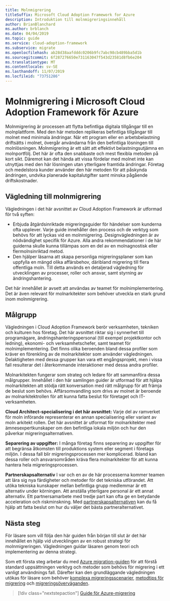 ```yaml
---
title: Molnmigrering
titleSuffix: Microsoft Cloud Adoption Framework for Azure
description: Introduktion till molnmigreringsinnehåll
author: BrianBlanchard
ms.author: brblanch
ms.date: 04/04/2019
ms.topic: guide
ms.service: cloud-adoption-framework
ms.subservice: migrate
ms.openlocfilehash: ab28d38aafdddc0206b9fc7abc98cb489bba5d1b
ms.sourcegitcommit: 6f287276650e731163047f543d23581d8fb6e204
ms.translationtype: MT
ms.contentlocale: sv-SE
ms.lasthandoff: 11/07/2019
ms.locfileid: "73751286"
---
```

# <a name="cloud-migration-in-the-microsoft-cloud-adoption-framework-for-azure"></a>Molnmigrering i Microsoft Cloud Adoption Framework för Azure

Molnmigrering är processen att flytta befintliga digitala tillgångar till en molnplattform. Med den här metoden replikeras befintliga tillgångar till molnet med minimala ändringar. När ett program eller en arbetsbelastning driftsätts i molnet, övergår användarna från den befintliga lösningen till molnlösningen. Molnmigrering är ett sätt att effektivt belastningsutjämna en molnportfölj. Det här är ofta den snabbaste och mest flexibla metoden på kort sikt. Däremot kan det hända att vissa fördelar med molnet inte kan utnyttjas med den här lösningen utan ytterligare framtida ändringar. Företag och medelstora kunder använder den här metoden för att påskynda ändringen, undvika planerade kapitalutgifter samt minska pågående driftskostnader.

## <a name="cloud-migration-guidance"></a>Vägledning till molnmigrering

Vägledningen i det här avsnittet av Cloud Adoption Framework är utformad för två syften:

- Erbjuda åtgärdsinriktade migreringsguider för händelser som kunderna ofta upplever. Varje guide innehåller den process och de verktyg som behövs för att lyckas vid en molnmigrering. Designvägledningen är av nödvändighet specifik för Azure. Alla andra rekommendationer i de här guiderna skulle kunna tillämpas som en del av en molnagnostisk eller flermolnsinriktad metod.
- Den hjälper läsarna att skapa personliga migreringsplaner som kan uppfylla en mängd olika affärsbehov, däribland migrering till flera offentliga moln. Till detta används en detaljerad vägledning för utvecklingen av processer, roller och ansvar, samt styrning av ändringshantering.

Det här innehållet är avsett att användas av teamet för molnimplementering. Det är även relevant för molnarkitekter som behöver utveckla en stark grund inom molnmigrering.

## <a name="intended-audience"></a>Målgrupp

Vägledningen i Cloud Adoption Framework berör verksamheten, tekniken och kulturen hos företag. Det här avsnittet riktar sig i synnerhet till programägare, ändringshanteringspersonal (till exempel projektkontor och ledning), ekonomi- och verksamhetschefer, samt teamet för molnimplementering. Det finns olika beroenden bland dessa profiler som kräver en förenkling av de molnarkitekter som använder vägledningen. Delaktigheten med dessa grupper kan vara ett engångsprojekt, men i vissa fall resulterar det i återkommande interaktioner med dessa andra profiler.

Molnarkitekten fungerar som strateg och ledare för att sammanföra dessa målgrupper. Innehållet i den här samlingen guider är utformad för att hjälpa molnarkitekten att stödja rätt konversation med rätt målgrupp för att främja de beslut som behövs. Affärsomvandling som drivs av molnet är beroende av molnarkitektrollen för att kunna fatta beslut för företaget och IT-verksamheten.

**Cloud Architect-specialisering i det här avsnittet:** Varje del av ramverket för moln införande representerar en annan specialisering eller variant av moln arkitekt rollen. Det här avsnittet är utformat för molnarkitekter med ämnesexpertkunskaper om den befintliga lokala miljön och hur den påverkar migreringsalternativen.

**Separering av uppgifter:** I många företag finns separering av uppgifter för att begränsa åtkomsten till produktions system eller segment i företags miljön. I dessa fall blir migreringsprocessen mer komplicerad. Ibland kan dessa roller och ansvarsområden kräva flera molnarkitekter för att kunna hantera hela migreringsprocessen.

**Partnerskapsalternativ** I var och en av de här processerna kommer teamen att lära sig nya färdigheter och metoder för det tekniska utförandet. Att utöka tekniska kunskaper mellan befintliga grupp medlemmar är ett alternativ under körningen. Att anställa ytterligare personal är ett annat alternativ. Ett partnersamarbete med tredje part kan ofta ge en betydande acceleration och riskminskning. Med [partnerskapsalternativen](./migration-considerations/assess/partnership-options.md) kan du få hjälp att fatta beslut om hur du väljer det bästa partneralternativet.

## <a name="next-steps"></a>Nästa steg

För läsare som vill följa den här guiden från början till slut är det här innehållet en hjälp vid utvecklingen av en robust strategi för molnmigreringen. Vägledningen guidar läsaren genom teori och implementering av denna strategi.

Som ett första steg arbetar du med [Azure migration-guiden](./azure-migration-guide/index.md) för att förstå standard uppsättningen verktyg och metoder som behövs för migrering i ett vanligt användnings fall. Därefter kan den grundläggande vägledningen utökas för läsare som behöver [komplexa migreringsscenarier](./expanded-scope/index.md), [metodtips för migrering](./azure-best-practices/index.md) och [migreringsöverväganden](./migration-considerations/index.md).

> [!div class="nextstepaction"]
> [Guide för Azure-migrering](./azure-migration-guide/index.md)
